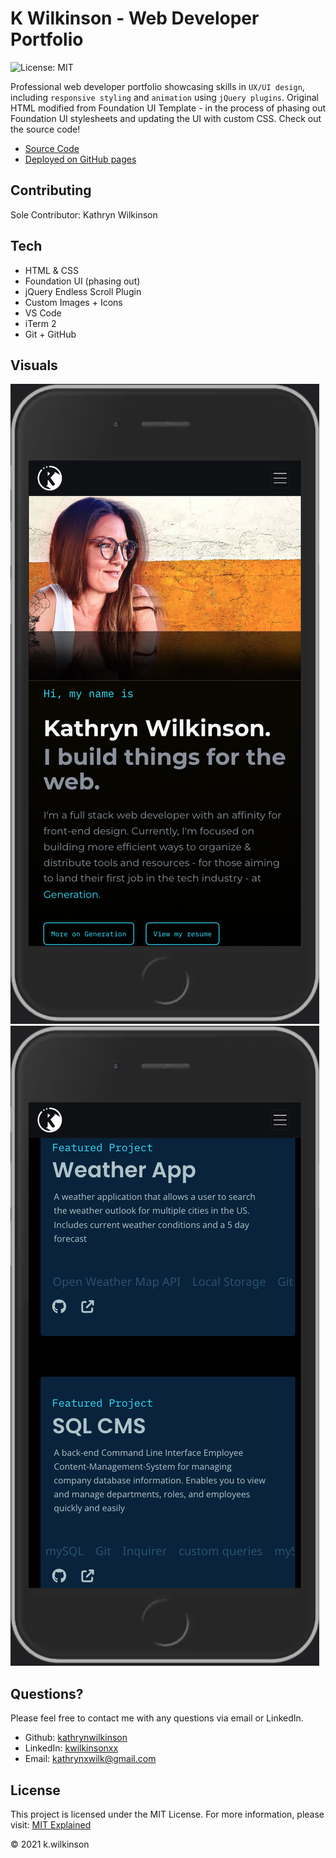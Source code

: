# K Wilkinson - Web Developer Portfolio

![License: MIT](https://img.shields.io/badge/License-MIT-success.svg)

Professional web developer portfolio showcasing skills in `UX/UI design`, including `responsive styling` and `animation` using `jQuery plugins`. Original HTML modified from Foundation UI Template - in the process of phasing out Foundation UI stylesheets and updating the UI with custom CSS. Check out the source code!

- [Source Code](https://github.com/kathrynwilkinson/Portfolio.git)
- [Deployed on GitHub pages](https://kathrynwilkinson.github.io/Portfolio/)

<!-- ## Table of Contents

- [Contributing](#contributing)
- [Technologies](#tech)
- [Visuals](#visuals)
- [Contact Me](#questions)
- [License](#license) -->

## Contributing

Sole Contributor: Kathryn Wilkinson

## Tech

- HTML & CSS
- Foundation UI (phasing out)
- jQuery Endless Scroll Plugin
- Custom Images + Icons
- VS Code
- iTerm 2
- Git + GitHub

## Visuals

![screenshot](./assets/images/readme-screenshots/portfolio1-mobile.png)
![screenshot](./assets/images/readme-screenshots/portfolio2-mobile.png)

## Questions?

Please feel free to contact me with any questions via email or LinkedIn.

- Github: [kathrynwilkinson](https://github.com/kathrynwilkinson)
- LinkedIn: [kwilkinsonxx](https://www.linkedin.com/in/kwilkinsonxx/)
- Email: [kathrynxwilk@gmail.com](kathrynxwilk@gmail.com)

## License

This project is licensed under the MIT License.
For more information, please visit: [MIT Explained](https://choosealicense.com/licenses/mit/)

&copy; 2021 k.wilkinson
